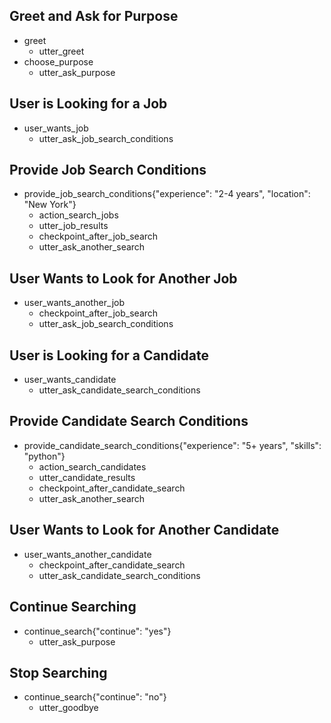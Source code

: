 ## Greet and Ask for Purpose
* greet
  - utter_greet
* choose_purpose
  - utter_ask_purpose

## User is Looking for a Job
* user_wants_job
  - utter_ask_job_search_conditions

## Provide Job Search Conditions
* provide_job_search_conditions{"experience": "2-4 years", "location": "New York"}
  - action_search_jobs
  - utter_job_results
  - checkpoint_after_job_search
  - utter_ask_another_search

## User Wants to Look for Another Job
* user_wants_another_job
  - checkpoint_after_job_search
  - utter_ask_job_search_conditions

## User is Looking for a Candidate
* user_wants_candidate
  - utter_ask_candidate_search_conditions

## Provide Candidate Search Conditions
* provide_candidate_search_conditions{"experience": "5+ years", "skills": "python"}
  - action_search_candidates
  - utter_candidate_results
  - checkpoint_after_candidate_search
  - utter_ask_another_search

## User Wants to Look for Another Candidate
* user_wants_another_candidate
  - checkpoint_after_candidate_search
  - utter_ask_candidate_search_conditions

## Continue Searching
* continue_search{"continue": "yes"}
  - utter_ask_purpose

## Stop Searching
* continue_search{"continue": "no"}
  - utter_goodbye
